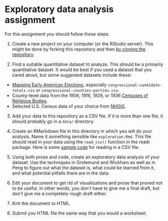# Exploratory data analysis assignment

For this assignment you should follow these steps.

1. Create a new project on your computer (or the RStudio server). This might be done by forking this repository and then [by cloning the repository](https://happygitwithr.com/clone.html).

2. Find a suitable quantitative dataset to analyze. This should be a primarily quantitative dataset. It would be best if you used a dataset that you cared about, but some suggested datasets include these:

- [Mapping Early American Elections](https://github.com/mapping-elections/elections-data), especially `congressional-candidate-totals.csv` or `congressional-counties-parties.csv`.
- County-level data from the 1906, 1916, 1926, or 1936 [Censuses of Religious Bodies](http://www.thearda.com/Archive/ChCounty.asp).
- Selected U.S. Census data of your choice from [NHGIS](https://www.nhgis.org).

3. Add your data to this repository as a CSV file. If it is more than one file, it should probably go in a `data/` directory.

4. Create an RMarkdown file in this directory in which you will do your analysis. Name it something sensible like `exploration.Rmd`. This file should read in your data using the `read_csv()` function in the readr package. Here is some [sample code](https://github.com/lmullen/clio2-examples/blob/master/04-read-csv.R) for reading in a CSV file.

5. Using both prose and code, create an exploratory data analysis of your dataset. Use the techniques in Grolemund and Wickham as well as in Peng to figure out what the dataset is, what could be learned from it, and what potential pitfalls there are in the data. 

6. Edit your document to get rid of visualizations and prose that proved not to be useful. In other words, you don't have to give me a final draft, but don't give me a completely rough draft either.

7. Knit the document to HTML.

8. Submit you HTML file the same way that you would a worksheet.
